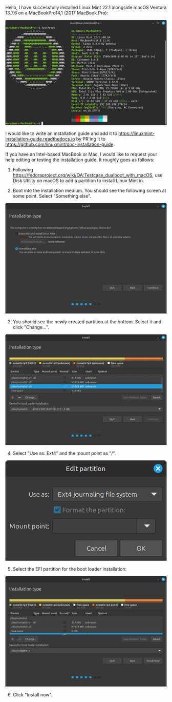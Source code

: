 Hello, I have successfully installed Linux Mint 22.1 alongside macOS Ventura 13.7.6 on a MacBookPro14,1 (2017 MacBook Pro):

![mint-fastfetch](https://raw.githubusercontent.com/osalbahr/macos-linux-mint-guide/refs/heads/main/mint-fastfetch.png)

I would like to write an installation guide and add it to https://linuxmint-installation-guide.readthedocs.io by PR'ing it to https://github.com/linuxmint/doc-installation-guide.

If you have an Intel-based MacBook or Mac, I would like to request your help editing or testing the installation guide. It roughly goes as follows:

1. Following https://fedoraproject.org/wiki/QA:Testcase_dualboot_with_macOS, use Disk Utility on macOS to add a partition to install Linux Mint in.

2. Boot into the installation medium. You should see the following screen at some point. Select "Something else".

![something-else](https://raw.githubusercontent.com/osalbahr/macos-linux-mint-guide/refs/heads/main/something-else.png)

3. You should see the newly created partition at the bottom. Select it and click "Change...".

![change](https://raw.githubusercontent.com/osalbahr/macos-linux-mint-guide/refs/heads/main/change.png)

4. Select "Use as: Ext4" and the mount point as "/".

![mount-point](https://raw.githubusercontent.com/osalbahr/macos-linux-mint-guide/refs/heads/main/mount-point.png)

5. Select the EFI partition for the boot loader installation:

![efi](https://raw.githubusercontent.com/osalbahr/macos-linux-mint-guide/refs/heads/main/efi.png)

6. Click "Install now".
